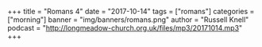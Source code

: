 +++
title = "Romans 4"
date = "2017-10-14"
tags = ["romans"]
categories = ["morning"]
banner = "img/banners/romans.png"
author = "Russell Knell"
podcast = "http://longmeadow-church.org.uk/files/mp3/20171014.mp3"
+++
